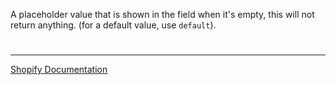 A placeholder value that is shown in the field when it's empty, this will not return anything. (for a default value, use `default`).


#

---

[Shopify Documentation](https://shopify.dev/docs/themes/architecture/settings/input-settings#standard-attributes)
